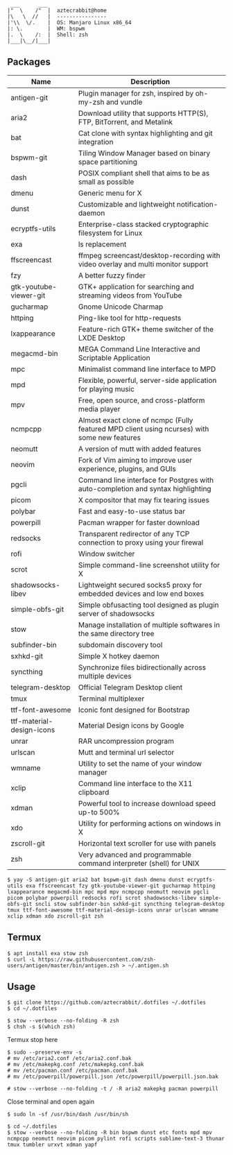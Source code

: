      ___      ___
    |"  \    /"  |  aztecrabbit@home
    |\   \  //   |  ----------------
    |'\\  \/.    |  OS: Manjaro Linux x86_64
    |: \.        |  WM: bspwm
    |.  \    /:  |  Shell: zsh
    |___|\__/|___|


Packages
--------

| Name                            | Description |
| ----                            | ----------- |
| antigen-git                     | Plugin manager for zsh, inspired by oh-my-zsh and vundle |
| aria2                           | Download utility that supports HTTP(S), FTP, BitTorrent, and Metalink |
| bat                             | Cat clone with syntax highlighting and git integration |
| bspwm-git                       | Tiling Window Manager based on binary space partitioning |
| dash                            | POSIX compliant shell that aims to be as small as possible |
| dmenu                           | Generic menu for X |
| dunst                           | Customizable and lightweight notification-daemon |
| ecryptfs-utils                  | Enterprise-class stacked cryptographic filesystem for Linux |
| exa                             | ls replacement |
| ffscreencast                    | ffmpeg screencast/desktop-recording with video overlay and multi monitor support |
| fzy                             | A better fuzzy finder |
| gtk-youtube-viewer-git          | GTK+ application for searching and streaming videos from YouTube |
| gucharmap                       | Gnome Unicode Charmap |
| httping                         | Ping-like tool for http-requests |
| lxappearance                    | Feature-rich GTK+ theme switcher of the LXDE Desktop |
| megacmd-bin                     | MEGA Command Line Interactive and Scriptable Application |
| mpc                             | Minimalist command line interface to MPD |
| mpd                             | Flexible, powerful, server-side application for playing music |
| mpv                             | Free, open source, and cross-platform media player |
| ncmpcpp                         | Almost exact clone of ncmpc (Fully featured MPD client using ncurses) with some new features |
| neomutt                         | A version of mutt with added features |
| neovim                          | Fork of Vim aiming to improve user experience, plugins, and GUIs |
| pgcli                           | Command line interface for Postgres with auto-completion and syntax highlighting |
| picom                           | X compositor that may fix tearing issues |
| polybar                         | Fast and easy-to-use status bar |
| powerpill                       | Pacman wrapper for faster download |
| redsocks                        | Transparent redirector of any TCP connection to proxy using your firewal |
| rofi                            | Window switcher |
| scrot                           | Simple command-line screenshot utility for X |
| shadowsocks-libev               | Lightweight secured socks5 proxy for embedded devices and low end boxes |
| simple-obfs-git                 | Simple obfusacting tool designed as plugin server of shadowsocks |
| stow                            | Manage installation of multiple softwares in the same directory tree |
| subfinder-bin                   | subdomain discovery tool |
| sxhkd-git                       | Simple X hotkey daemon |
| syncthing                       | Synchronize files bidirectionally across multiple devices |
| telegram-desktop                | Official Telegram Desktop client |
| tmux                            | Terminal multiplexer |
| ttf-font-awesome                | Iconic font designed for Bootstrap |
| ttf-material-design-icons       | Material Design icons by Google |
| unrar                           | RAR uncompression program |
| urlscan                         | Mutt and terminal url selector |
| wmname                          | Utility to set the name of your window manager |
| xclip                           | Command line interface to the X11 clipboard |
| xdman                           | Powerful tool to increase download speed up-to 500% |
| xdo                             | Utility for performing actions on windows in X |
| zscroll-git                     | Horizontal text scroller for use with panels |
| zsh                             | Very advanced and programmable command interpreter (shell) for UNIX |

    $ yay -S antigen-git aria2 bat bspwm-git dash dmenu dunst ecryptfs-utils exa ffscreencast fzy gtk-youtube-viewer-git gucharmap httping lxappearance megacmd-bin mpc mpd mpv ncmpcpp neomutt neovim pgcli picom polybar powerpill redsocks rofi scrot shadowsocks-libev simple-obfs-git sncli stow subfinder-bin sxhkd-git syncthing telegram-desktop tmux ttf-font-awesome ttf-material-design-icons unrar urlscan wmname xclip xdman xdo zscroll-git zsh


Termux
------

    $ apt install exa stow zsh
    $ curl -L https://raw.githubusercontent.com/zsh-users/antigen/master/bin/antigen.zsh > ~/.antigen.sh


Usage
-----

    $ git clone https://github.com/aztecrabbit/.dotfiles ~/.dotfiles
    $ cd ~/.dotfiles

    $ stow --verbose --no-folding -R zsh
    $ chsh -s $(which zsh)

Termux stop here

    $ sudo --preserve-env -s
    # mv /etc/aria2.conf /etc/aria2.conf.bak
    # mv /etc/makepkg.conf /etc/makepkg.conf.bak
    # mv /etc/pacman.conf /etc/pacman.conf.bak
    # mv /etc/powerpill/powerpill.json /etc/powerpill/powerpill.json.bak

    # stow --verbose --no-folding -t / -R aria2 makepkg pacman powerpill

Close terminal and open again

    $ sudo ln -sf /usr/bin/dash /usr/bin/sh

    $ cd ~/.dotfiles
    $ stow --verbose --no-folding -R bin bspwm dunst etc fonts mpd mpv ncmpcpp neomutt neovim picom pylint rofi scripts sublime-text-3 thunar tmux tumbler urxvt xdman yapf
